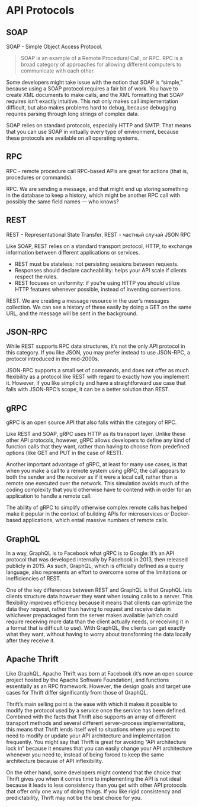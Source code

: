 # API Protocols

## SOAP
SOAP - Simple Object Access Protocol.

> SOAP is an example of a Remote Procedural Call, or RPC. 
> RPC is a broad category of approaches for allowing different computers to communicate with each other.

Some developers might take issue with the notion that SOAP is “simple,” because using a SOAP protocol requires a fair bit of work. You have to create XML documents to make calls, and the XML formatting that SOAP requires isn’t exactly intuitive. This not only makes call implementation difficult, but also makes problems hard to debug, because debugging requires parsing through long strings of complex data.

SOAP relies on standard protocols, especially HTTP and SMTP. That means that you can use SOAP in virtually every type of environment, because these protocols are available on all operating systems.

## RPC
RPC - remote procedure call
RPC-based APIs are great for actions (that is, procedures or commands).

RPC. We are sending a message, and that might end up storing something in the database to keep a history, which might be another RPC call with possibly the same field names — who knows?



## REST
REST - Representational State Transfer.
REST - частный случай JSON RPC

Like SOAP, REST relies on a standard transport protocol, HTTP, to exchange information between different applications or services. 

* REST must be stateless: not persisting sessions between requests.
* Responses should declare cacheablility: helps your API scale if clients respect the rules.
* REST focuses on uniformity: if you’re using HTTP you should utilize HTTP features whenever possible, instead of inventing conventions.

REST. We are creating a message resource in the user’s messages collection. We can see a history of these easily by doing a GET on the same URL, and the message will be sent in the background.


## JSON-RPC
While REST supports RPC data structures, it’s not the only API protocol in this category. If you like JSON, you may prefer instead to use JSON-RPC, a protocol introduced in the mid-2000s.

JSON-RPC supports a small set of commands, and does not offer as much flexibility as a protocol like REST with regard to exactly how you implement it. However, if you like simplicity and have a straightforward use case that falls with JSON-RPC’s scope, it can be a better solution than REST.

## gRPC
gRPC is an open source API that also falls within the category of RPC. 

Like REST and SOAP, gRPC uses HTTP as its transport layer. Unlike these other API protocols, however, gRPC allows developers to define any kind of function calls that they want, rather than having to choose from predefined options (like GET and PUT in the case of REST).

Another important advantage of gRPC, at least for many use cases, is that when you make a call to a remote system using gRPC, the call appears to both the sender and the receiver as if it were a local call, rather than a remote one executed over the network. This simulation avoids much of the coding complexity that you’d otherwise have to contend with in order for an application to handle a remote call.

The ability of gRPC to simplify otherwise complex remote calls has helped make it popular in the context of building APIs for microservices or Docker-based applications, which entail massive numbers of remote calls.

## GraphQL
In a way, GraphQL is to Facebook what gRPC is to Google: It’s an API protocol that was developed internally by Facebook in 2013, then released publicly in 2015. As such, GraphQL, which is officially defined as a query language, also represents an effort to overcome some of the limitations or inefficiencies of REST.

One of the key differences between REST and GraphQL is that GraphQL lets clients structure data however they want when issuing calls to a server. This flexibility improves efficiency because it means that clients can optimize the data they request, rather than having to request and receive data in whichever prepackaged form the server makes available (which could require receiving more data than the client actually needs, or receiving it in a format that is difficult to use). With GraphQL, the clients can get exactly what they want, without having to worry about transforming the data locally after they receive it.

## Apache Thrift
Like GraphQL, Apache Thrift was born at Facebook (it’s now an open source project hosted by the Apache Software Foundation), and functions essentially as an RPC framework. However, the design goals and target use cases for Thrift differ significantly from those of GraphQL.

Thrift’s main selling point is the ease with which it makes it possible to modify the protocol used by a service once the service has been defined. Combined with the facts that Thrift also supports an array of different transport methods and several different server-process implementations, this means that Thrift lends itself well to situations where you expect to need to modify or update your API architecture and implementation frequently. You might say that Thrift is great for avoiding “API architecture lock in” because it ensures that you can easily change your API architecture whenever you need to, instead of being forced to keep the same architecture because of API inflexibility.

On the other hand, some developers might contend that the choice that Thrift gives you when it comes time to implementing the API is not ideal because it leads to less consistency than you get with other API protocols that offer only one way of doing things. If you like rigid consistency and predictability, Thrift may not be the best choice for you.
